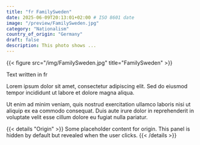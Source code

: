 ```yaml
---
title: "fr FamilySweden"
date: 2025-06-09T20:13:01+02:00 # ISO 8601 date
image: "/preview/FamilySweden.jpg"
category: "Nationalism"
country_of_origin: "Germany"
draft: false
description: This photo shows ...
---
```


{{< figure src="/img/FamilySweden.jpg" title="FamilySweden" >}}

Text written in fr

Lorem ipsum dolor sit amet, consectetur adipiscing elit. Sed do eiusmod tempor incididunt ut labore et dolore magna aliqua.

Ut enim ad minim veniam, quis nostrud exercitation ullamco laboris nisi ut aliquip ex ea commodo consequat. Duis aute irure dolor in reprehenderit in voluptate velit esse cillum dolore eu fugiat nulla pariatur.


{{< details "Origin" >}}
Some placeholder content for origin. This panel is hidden by default but revealed when the user clicks.
{{< /details >}}

